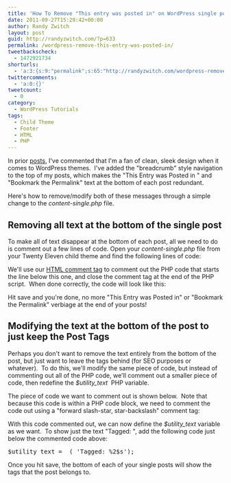 ```yaml
---
title: 'How To Remove "This entry was posted in" on WordPress single posts'
date: 2011-09-27T15:29:42+00:00
author: Randy Zwitch
layout: post
guid: http://randyzwitch.com/?p=633
permalink: /wordpress-remove-this-entry-was-posted-in/
tweetbackscheck:
  - 1472921734
shorturls:
  - 'a:3:{s:9:"permalink";s:65:"http://randyzwitch.com/wordpress-remove-this-entry-was-posted-in/";s:7:"tinyurl";s:26:"http://tinyurl.com/88sv6e3";s:4:"isgd";s:19:"http://is.gd/8xavkL";}'
twittercomments:
  - 'a:0:{}'
tweetcount:
  - 0
category:
  - WordPress Tutorials
tags:
  - Child Theme
  - Footer
  - HTML
  - PHP
---
```

In prior <a title="Removing “Powered by WordPress” in Twenty Eleven" href="http://randyzwitch.com/2011/08/removing-powered-by-wordpress-twenty-eleven/" target="_blank">posts</a>, I've commented that I'm a fan of clean, sleek design when it comes to WordPress themes.  I've added the "breadcrumb" style navigation to the top of my posts, which makes the "This Entry was Posted in <category>" and "Bookmark the Permalink" text at the bottom of each post redundant.

Here's how to remove/modify both of these messages through a simple change to the _content-single.php_ file.

## Removing all text at the bottom of the single post

To make all of text disappear at the bottom of each post, all we need to do is comment out a few lines of code. Open your _content-single.php_ file from your Twenty Eleven child theme and find the following lines of code:

We'll use our <a title="Twenty Eleven Child Theme:  Custom Header" href="http://randyzwitch.com/2011/07/custom-header-twenty-eleven-child-theme/" target="_blank">HTML comment tag</a> to comment out the PHP code that starts the line below this one, and close the comment tag at the end of the PHP script.  When done correctly, the code will look like this:

Hit save and you're done, no more "This Entry was Posted in" or "Bookmark the Permalink" verbiage at the end of your posts!



## Modifying the text at the bottom of the post to just keep the Post Tags

Perhaps you don't want to remove the text entirely from the bottom of the post, but just want to leave the tags behind (for SEO purposes or whatever).  To do this, we'll modify the same piece of code, but instead of commenting out all of the PHP code, we'll comment out a smaller piece of code, then redefine the _$utility_text_  PHP variable.

The piece of code we want to comment out is shown below.  Note that because this code is within a PHP code block, we need to comment the code out using a "forward slash-star, star-backslash" comment tag:



With this code commented out, we can now define the _$utility_text_ variable as we want.  To show just the text "Tagged: <tag list>", add the following code just below the commented code above:

<pre>$utility_text = _( 'Tagged: %2$s');</pre>

Once you hit save, the bottom of each of your single posts will show the tags that the post belongs to.
